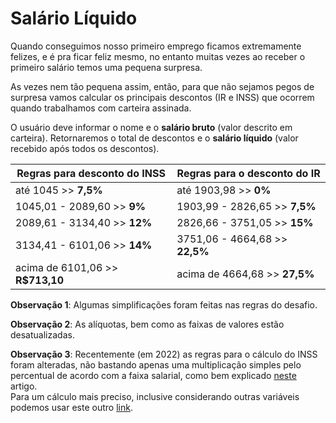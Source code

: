# Salário Líquido

Quando conseguimos nosso primeiro emprego ficamos extremamente felizes, e é pra ficar feliz mesmo, no entanto muitas vezes ao receber o primeiro salário temos uma pequena surpresa.

As vezes nem tão pequena assim, então, para que não sejamos pegos de surpresa vamos calcular os principais descontos (IR e INSS) que ocorrem quando trabalhamos com carteira assinada.

O usuário deve informar o nome e o **salário bruto** (valor descrito em carteira). Retornaremos o total de descontos e o **salário líquido** (valor recebido após todos os descontos).

| Regras para desconto do INSS     | Regras para o desconto do IR    |
|----------------------------------|---------------------------------|
| até 1045 >> **7,5%**             | até 1903,98 >> **0%**           |
| 1045,01 - 2089,60 >> **9%**      | 1903,99 - 2826,65 >> **7,5%**   |
| 2089,61 - 3134,40 >> **12%**     | 2826,66 - 3751,05 >> **15%**    |
| 3134,41 - 6101,06 >> **14%**     | 3751,06 - 4664,68 >> **22,5%**  |
| acima de 6101,06 >> **R$713,10** | acima de 4664,68 >> **27,5%**   |

**Observação 1**: Algumas simplificações foram feitas nas regras do desafio.

**Observação 2**: As alíquotas, bem como as faixas de valores estão desatualizadas.  

**Observação 3**: Recentemente (em 2022) as regras para o cálculo do INSS foram alteradas, não bastando apenas uma multiplicação simples pelo percentual de acordo com a faixa salarial, como bem explicado [neste](https://www.contabilizei.com.br/contabilidade-online/desconto-inss/) artigo.  
Para um cálculo mais preciso, inclusive considerando outras variáveis podemos usar este outro [link](https://www.calculadorafacil.com.br/trabalhista/calculo-salario-liquido).
